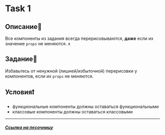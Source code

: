 # Task 1

## Описание📌

Все компоненты из задания всегда перерисовываются, **даже** если их значение `props` не меняются.
x
## Задание📝

Избавьтесь от ненужной (лишней/избыточной) перерисовки у компонентов, если их `props` не меняются.

## Условия❗️

 * функциональные компоненты должны оставаться функциональными
 * классовые компоненты должны оставаться классовыми

****

##### [Ссылка на песочницу](https://codesandbox.io/s/task-1-p6xgo9?file=/src/taskComponents.tsx)
